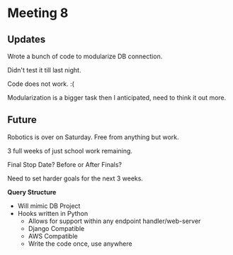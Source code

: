 # Meeting 8

## Updates

Wrote a bunch of code to modularize DB connection.   

Didn't test it till last night.    

Code does not work. :(   

Modularization is a bigger task then I anticipated, need to think it out more.

## Future

Robotics is over on Saturday. Free from anything but work.

3 full weeks of just school work remaining.

Final Stop Date? Before or After Finals?

Need to set harder goals for the next 3 weeks.

**Query Structure**
  - Will mimic DB Project
  - Hooks written in Python
    - Allows for support within any endpoint handler/web-server
    - Django Compatible
    - AWS Compatible
    - Write the code once, use anywhere
